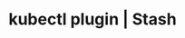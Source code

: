 ---
title: kubectl plugin | Stash
menu:
  docs_{{ .version }}:
    identifier: cli
    name: CLI
    parent: latest-guides
    weight: 120
menu_name: docs_{{ .version }}
---